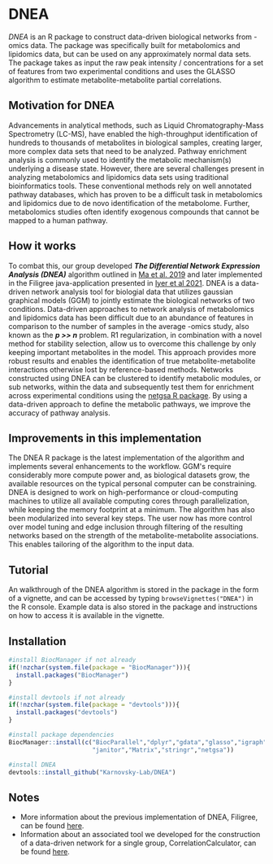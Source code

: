 # DNEA

*DNEA* is an R package to construct data-driven biological networks from -omics data. The package was specifically built for metabolomics and lipidomics data, but can be used on any approximately normal data sets. The package takes as input the raw peak intensity / concentrations for a set of features from two experimental conditions and uses the GLASSO algorithm to estimate metabolite-metabolite partial correlations.

## Motivation for DNEA

 Advancements in analytical methods, such as Liquid Chromatography-Mass Spectrometry (LC-MS), have enabled the high-throughput identification of hundreds to thousands of metabolites in biological samples, creating larger, more complex data sets that need to be analyzed. Pathway enrichment analysis is commonly used to identify the metabolic mechanism(s) underlying a disease state. However, there are several challenges present in analyzing metabolomics and lipidomics data sets using traditional bioinformatics tools. These conventional methods rely on well annotated pathway databases, which has proven to be a difficult task in metabolomics and lipidomics due to de novo identification of the metabolome. Further, metabolomics studies often identify exogenous compounds that cannot be mapped to a human pathway. 
  
  
## How it works

  To combat this, our group developed ***The Differential Network Expression Analysis (DNEA)*** algorithm outlined in [Ma et al. 2019](https://www.ncbi.nlm.nih.gov/pmc/articles/PMC6748777/) and later implemented in the Filigree java-application presented in [Iyer et al 2021](https://pubmed.ncbi.nlm.nih.gov/33255384/). DNEA is a data-driven network analysis tool for biologial data that utilizes gaussian graphical models (GGM) to jointly estimate the biological networks of two conditions. Data-driven approaches to network analysis of metabolomics and lipidomics data has been difficult due to an abundance of features in comparison to the number of samples in the average -omics study, also known as the ***p >> n*** problem. R1 regularization, in combination with a novel method for stability selection, allow us to overcome this challenge by only keeping important metabolites in the model. This approach provides more robust results and enables the identification of true metabolite-metabolite interactions otherwise lost by reference-based methods. Networks constructed using DNEA can be clustered to identify metabolic modules, or sub networks, within the data and subsequently test them for enrichment across experimental conditions using the [netgsa R package](https://cran.rstudio.com/web/packages/netgsa/index.html). By using a data-driven approach to define the metabolic pathways, we improve the accuracy of pathway analysis.
  

## Improvements in this implementation

  The DNEA R package is the latest implementation of the algorithm and implements several enhancements to the workflow. GGM's require considerably more compute power and, as biological datasets grow, the available resources on the typical personal computer can be constraining. DNEA is designed to work on high-performance or cloud-computing machines to utilize all available computing cores through parallelization, while keeping the memory footprint at a minimum. The algorithm has also been modularized into several key steps. The user now has more control over model tuning and edge inclusion through filtering of the resulting networks based on the strength of the metabolite-metabolite associations. This enables tailoring of the algorithm to the input data.

## Tutorial

An walkthrough of the DNEA algorithm is stored in the package in the form of a vignette, and can be accessed by typing `browseVignettes("DNEA")` in the R console. Example data is also stored in the package and instructions on how to access it is available in the vignette.

## Installation

```r
#install BiocManager if not already
if(!nzchar(system.file(package = "BiocManager"))){
  install.packages("BiocManager")
}

#install devtools if not already
if(!nzchar(system.file(package = "devtools"))){
  install.packages("devtools")
}

#install package dependencies
BiocManager::install(c("BiocParallel","dplyr","gdata","glasso","igraph",
                       "janitor","Matrix","stringr","netgsa"))

#install DNEA
devtools::install_github("Karnovsky-Lab/DNEA")
```

## Notes

- More information about the previous implementation of DNEA, Filigree, can be found [here](https://metscape.med.umich.edu/filigree.html). 
- Information about an associated tool we developed for the construction of a data-driven network for a single group, CorrelationCalculator, can be found [here](https://metscape.med.umich.edu/calculator.html).
